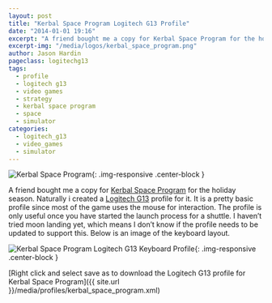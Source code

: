 ```yaml
---
layout: post
title: "Kerbal Space Program Logitech G13 Profile"
date: "2014-01-01 19:16"
excerpt: "A friend bought me a copy for Kerbal Space Program for the holiday season. Naturally i created a Logitech G13 profile for it."
excerpt-img: "/media/logos/kerbal_space_program.png"
author: Jason Hardin
pageclass: logitechg13
tags:
  - profile
  - logitech g13
  - video games
  - strategy
  - kerbal space program
  - space
  - simulator
categories:
  - logitech_g13
  - video_games
  - simulator
---
```

![Kerbal Space Program]({{site.url}}/media/logos/kerbal_space_program.png){: .img-responsive  .center-block }

A friend bought me a copy for [Kerbal Space Program](https://kerbalspaceprogram.com/) for the holiday season. Naturally i created a [Logitech G13](http://gaming.logitech.com/en-us/product/g13-advanced-gameboard) profile for it. It is a pretty basic profile since most of the game uses the mouse for interaction. The profile is only useful once you have started the launch process for a shuttle. I haven’t tried moon landing yet, which means I don’t know if the profile needs to be updated to support this. Below is an image of the keyboard layout.

![Kerbal Space Program Logitech G13 Keyboard Profile]({{site.url}}/media/profiles/kerbal_space_program_keyboard_layout.png){: .img-responsive  .center-block }

[Right click and select save as to download the Logitech G13 profile for Kerbal Space Program]({{ site.url }}/media/profiles/kerbal_space_program.xml)
